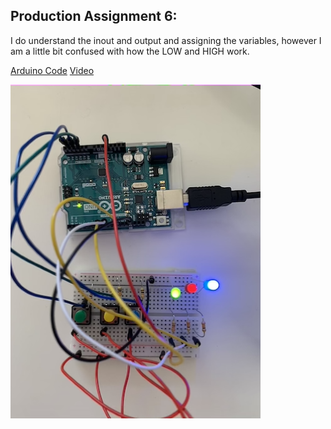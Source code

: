 ## Production Assignment 6:
I do understand the inout and output and assigning the variables, however I am a little bit confused with how the LOW and HIGH work.

[Arduino Code](https://github.com/SalamaAlmheiri/introToIM/blob/main/June%2014/Production_Assignment_6.ino)
[Video](https://github.com/SalamaAlmheiri/introToIM/blob/main/June%2014/LED%20video.mov)

<img src="https://github.com/SalamaAlmheiri/introToIM/blob/main/June%2014/LED.png" width=400 align=center> 
 

